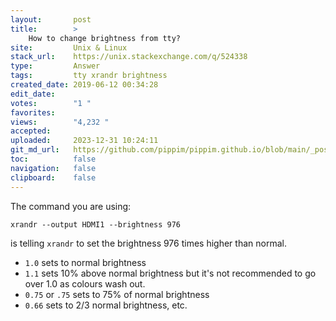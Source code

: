 ```yaml
---
layout:       post
title:        >
    How to change brightness from tty?
site:         Unix & Linux
stack_url:    https://unix.stackexchange.com/q/524338
type:         Answer
tags:         tty xrandr brightness
created_date: 2019-06-12 00:34:28
edit_date:    
votes:        "1 "
favorites:    
views:        "4,232 "
accepted:     
uploaded:     2023-12-31 10:24:11
git_md_url:   https://github.com/pippim/pippim.github.io/blob/main/_posts/2019/2019-06-12-How-to-change-brightness-from-tty_.md
toc:          false
navigation:   false
clipboard:    false
---
```


The command you are using:

``` 
xrandr --output HDMI1 --brightness 976
```

is telling `xrandr` to set the brightness 976 times higher than normal.

- `1.0` sets to normal brightness
- `1.1` sets 10% above normal brightness but it's not recommended to go over 1.0 as colours wash out.
- `0.75` or `.75` sets to 75% of normal brightness
- `0.66` sets to 2/3 normal brightness, etc.
